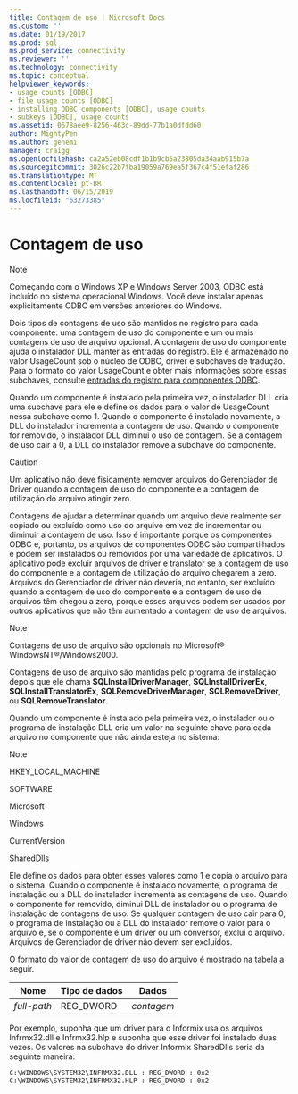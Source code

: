 ```yaml
---
title: Contagem de uso | Microsoft Docs
ms.custom: ''
ms.date: 01/19/2017
ms.prod: sql
ms.prod_service: connectivity
ms.reviewer: ''
ms.technology: connectivity
ms.topic: conceptual
helpviewer_keywords:
- usage counts [ODBC]
- file usage counts [ODBC]
- installing ODBC components [ODBC], usage counts
- subkeys [ODBC], usage counts
ms.assetid: 0678aee9-8256-463c-89dd-77b1a0dfdd60
author: MightyPen
ms.author: genemi
manager: craigg
ms.openlocfilehash: ca2a52eb08cdf1b1b9cb5a23805da34aab915b7a
ms.sourcegitcommit: 3026c22b7fba19059a769ea5f367c4f51efaf286
ms.translationtype: MT
ms.contentlocale: pt-BR
ms.lasthandoff: 06/15/2019
ms.locfileid: "63273385"
---
```

# <a name="usage-counting"></a>Contagem de uso
> [!NOTE]  
>  Começando com o Windows XP e Windows Server 2003, ODBC está incluído no sistema operacional Windows. Você deve instalar apenas explicitamente ODBC em versões anteriores do Windows.  
  
 Dois tipos de contagens de uso são mantidos no registro para cada componente: uma contagem de uso do componente e um ou mais contagens de uso de arquivo opcional. A contagem de uso do componente ajuda o instalador DLL manter as entradas do registro. Ele é armazenado no valor UsageCount sob o núcleo de ODBC, driver e subchaves de tradução. Para o formato do valor UsageCount e obter mais informações sobre essas subchaves, consulte [entradas do registro para componentes ODBC](../../../odbc/reference/install/registry-entries-for-odbc-components.md).  
  
 Quando um componente é instalado pela primeira vez, o instalador DLL cria uma subchave para ele e define os dados para o valor de UsageCount nessa subchave como 1. Quando o componente é instalado novamente, a DLL do instalador incrementa a contagem de uso. Quando o componente for removido, o instalador DLL diminui o uso de contagem. Se a contagem de uso cair a 0, a DLL do instalador remove a subchave do componente.  
  
> [!CAUTION]  
>  Um aplicativo não deve fisicamente remover arquivos do Gerenciador de Driver quando a contagem de uso do componente e a contagem de utilização do arquivo atingir zero.  
  
 Contagens de ajudar a determinar quando um arquivo deve realmente ser copiado ou excluído como uso do arquivo em vez de incrementar ou diminuir a contagem de uso. Isso é importante porque os componentes ODBC e, portanto, os arquivos de componentes ODBC são compartilhados e podem ser instalados ou removidos por uma variedade de aplicativos. O aplicativo pode excluir arquivos de driver e translator se a contagem de uso do componente e a contagem de utilização do arquivo chegarem a zero. Arquivos do Gerenciador de driver não deveria, no entanto, ser excluído quando a contagem de uso do componente e a contagem de uso de arquivos têm chegou a zero, porque esses arquivos podem ser usados por outros aplicativos que não têm aumentado a contagem de uso de arquivos.  
  
> [!NOTE]  
>  Contagens de uso de arquivo são opcionais no Microsoft® WindowsNT®/Windows2000.  
  
 Contagens de uso de arquivo são mantidas pelo programa de instalação depois que ele chama **SQLInstallDriverManager**, **SQLInstallDriverEx**, **SQLInstallTranslatorEx**, **SQLRemoveDriverManager**, **SQLRemoveDriver**, ou **SQLRemoveTranslator**.  
  
 Quando um componente é instalado pela primeira vez, o instalador ou o programa de instalação DLL cria um valor na seguinte chave para cada arquivo no componente que não ainda esteja no sistema:  
  
> [!NOTE]  
>  HKEY_LOCAL_MACHINE  
>   
>  SOFTWARE  
>   
>  Microsoft  
>   
>  Windows  
>   
>  CurrentVersion  
>   
>  SharedDlls  
  
 Ele define os dados para obter esses valores como 1 e copia o arquivo para o sistema. Quando o componente é instalado novamente, o programa de instalação ou a DLL do instalador incrementa as contagens de uso. Quando o componente for removido, diminui DLL de instalador ou o programa de instalação de contagens de uso. Se qualquer contagem de uso cair para 0, o programa de instalação ou a DLL do instalador remove o valor para o arquivo e, se o componente é um driver ou um conversor, exclui o arquivo. Arquivos de Gerenciador de driver não devem ser excluídos.  
  
 O formato do valor de contagem de uso do arquivo é mostrado na tabela a seguir.  
  
|Nome|Tipo de dados|Dados|  
|----------|---------------|----------|  
|*full-path*|REG_DWORD|*contagem*|  
  
 Por exemplo, suponha que um driver para o Informix usa os arquivos Infrmx32.dll e Infrmx32.hlp e suponha que esse driver foi instalado duas vezes. Os valores na subchave do driver Informix SharedDlls seria da seguinte maneira:  
  
```  
C:\WINDOWS\SYSTEM32\INFRMX32.DLL : REG_DWORD : 0x2  
C:\WINDOWS\SYSTEM32\INFRMX32.HLP : REG_DWORD : 0x2  
```
